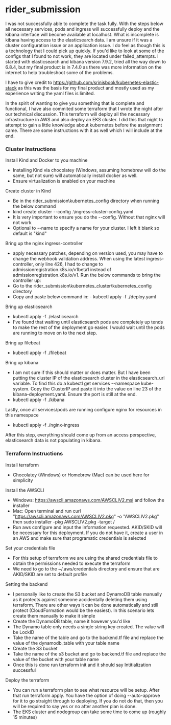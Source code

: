 # rider_submission

I was not successfully able to complete the task fully. With the steps below all necessary services, pods and ingress will successfully deploy and the kibana interface will become available at localhost. What is incomplete is kibana having access to the elasticsearch data. I am unsure if it was a cluster configuration issue or an application issue. I do feel as though this is a technology that I could pick up quickly. If you'd like to look at some of the configs that I found to not work, they are located under failed_attempts. I started with elasticsearch and kibana version 7.9.2, tried all the way down to 6.8.4, but my final product is in 7.4.0 as there was more information on the internet to help troubleshoot some of the problems.

I have to give credit to https://github.com/srinisbook/kubernetes-elastic-stack as this was the basis for my final product and mostly used as my experience writing the yaml files is limited.

In the spirit of wanting to give you something that is complete and functional, I have also commited some terraform that I wrote the night after our technical discussion. This terraform will deploy all the necessary infrastructure in AWS and also deploy an EKS cluster. I did this that night to attempt to gain a little knowledge about kubernetes before the assignment came. There are some instructions with it as well which I will include at the end.

### Cluster Instructions ###

Install Kind and Docker to you machine  
- Installing Kind via chocolatey (Windows, assuming homebrew will do the same, but not sure) will automatically install docker as well.  
- Ensure virtualization is enabled on your machine

Create cluster in Kind  
- Be in the rider_submission\kubernetes_config directory when running the below command  
- kind create cluster --config .\ingress-cluster-config.yaml  
- It is very important to ensure you do the --config. Without that nginx will not work  
- Optional to --name to specify a name for your cluster. I left it blank so default is "kind"

Bring up the nginx ingress-controller  
- apply necessary patches, depending on version used, you may have to change the webhook validation address. When using the latest ingress-controller, only line 426, I had to change to admissionregistration.k8s.io/v1beta1 instead of admissionregistration.k8s.io/v1. Run the below commands to bring the controller up:  
- Go to the rider_submission\kubernetes_cluster\kubernetes_config directory  
- Copy and paste below command in:    - kubectl apply -f ./deploy.yaml

Bring up elasticsearch  
- kubectl apply -f ./elasticsearch  
- I've found that waiting until elasticsearch pods are completely up tends to make the rest of the deployment go easier. I would wait until the pods are running to move on to the next step.

Bring up filebeat  
- kubectl apply -f ./filebeat

Bring up kibana  
- I am not sure if this should matter or does matter. But I have been putting the cluster IP  of the elasticsearch cluster in the elasticsearch_url variable. To find this do a kubectl get services --namespace kube-system. Copy the ClusterIP and paste it into the value on line 23 of the kibana-deployment.yaml. Ensure the port is still at the end.  
- kubectl apply -f ./kibana

Lastly, once all services/pods are running configure nginx for resources in this namespace  
- kubectl apply -f ./nginx-ingress

After this step, everything should come up from an access perspective, elasticsearch data is not populating in kibana.

### Terraform Instructions ###

Install terraform  
- Chocolatey (Windows) or Homebrew (Mac) can be used here for simplicity

Install the AWSCLI  
- Windows: https://awscli.amazonaws.com/AWSCLIV2.msi and follow the installer  
- Mac: Open terminal and run curl "https://awscli.amazonaws.com/AWSCLIV2.pkg" -o "AWSCLIV2.pkg" then sudo installer -pkg AWSCLIV2.pkg -target /  
- Run aws configure and input the information requested. AKID/SKID will be necessary for this deployment. If you do not have it, create a user in an AWS and make sure that programatic credentials is selected

Set your credentials file  
- For this setup of terraform we are using the shared credentials file to obtain the permissions needed to execute the terraform  
- We need to go to the ~/.aws/credentials directory and ensure that are AKID/SKID are set to default profile

Setting the backend  
- I personally like to create the S3 bucket and DynamoDB table manually as it protects against someone accidentally deleting them using terraform. There are other ways it can be done automatically and still protect (CloudFormation would be the easiest). In this scenario lets create them manually to make it simple  
- Create the DynamoDB table, name it however you'd like  
- The Dynamo table only needs a single string key created. The value will be LockID  
- Take the name of the table and go to the backend.tf file and replace the value of the dynamodb_table with your table name  
- Create the S3 bucket  
- Take the name of the s3 bucket and go to backend.tf file and replace the value of the bucket with your table name  
- Once this is done run terraform init and it should say Intitialization successful

Deploy the terraform  
- You can run a terraform plan to see what resource will be setup. After that run terraform apply. You have the option of doing --auto-approve for it to go straight through to deploying. If you do not do that, then you will be required to say yes or no after another plan is done.  
- The EKS cluster and nodegroup can take some time to come up (roughly 15 minutes)